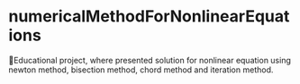 # numericalMethodForNonlinearEquations
📖Educational project, where presented solution for nonlinear equation using newton method, bisection method, chord method and iteration method.
